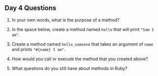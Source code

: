 ## Day 4 Questions

1. In your own words, what is the purpose of a method?

1. In the space below, create a method named `hello` that will print `"Sam I am"`.

1. Create a method named `hello_someone` that takes an argument of `name` and prints `"#{name} I am"`.

1. How would you call or execute the method that you created above?

1. What questions do you still have about methods in Ruby?
